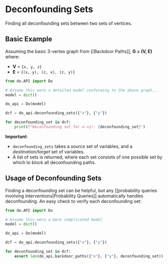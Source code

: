 # Deconfounding Sets

Finding all deconfounding sets between two sets of vertices.

## Basic Example

Assuming the basic 3-vertex graph from [[Backdoor Paths]], **G = (V, E)** where:
- **V** = ``{x, y, z}``
- **E** = ``{(x, y), (z, x), (z, y)}``

```python
from do.API import Do

# Assume this were a detailed model conforming to the above graph...
model = dict()

do_api = Do(model)

dcf = do_api.deconfounding_sets({"x"}, {"y"})

for deconfounding_set in dcf:
    print(f"Deconfounding set for x->y!: {deconfounding_set}")
```

**Important**:
- ``deconfounding_sets`` takes a *source* set of variables, and a *destination/target* set of variables.
- A list of sets is returned, where each set consists of one possible set by which to block all deconfounding paths.

## Usage of Deconfounding Sets

Finding a deconfounding set can be helpful, but any [[probability queries involving interventions|Probability Queries]] automatically handles deconfounding. An easy check to verify each deconfounding set:


```python
from do.API import Do

# Assume this were a more complicated model
model = dict()

do_api = Do(model)

dcf = do_api.deconfounding_sets({"x"}, {"y"})

for deconfounding_set in dcf:
    assert len(do_api.backdoor_paths({"x"}, {"y"}, deconfounding_set)) == 0
```
